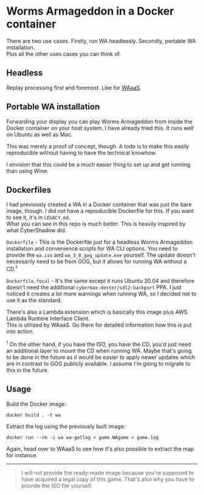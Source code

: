 # Worms Armageddon in a Docker container

There are two use cases. Firstly, run WA headlessly. Secondly, portable WA installation. \
Plus all the other uses cases you can think of.

## Headless

Replay processing first and foremost. Like for [WAaaS](https://waaas.zemke.io).

## Portable WA installation

Forwarding your display you can play Worms Armageddon from inside the Docker container
on your host system. I have already tried this. It runs well on Ubuntu as well as Mac.

This was merely a proof of concept, though. A todo is to make this easily reproducible
without having to have the technical knowhow.

I envision that this could be a much easier thing to set up and get running than using Wine.

## Dockerfiles

I had previously created a WA in a Docker container that was just the bare image, though.
I did not have a reproducible Dockerfile for this. If you want to see it, it's in `LEGACY.md`. \
What you can see in this repo is much better. This is heavily inspired by what CyberShadow did.

`Dockerfile` - This is the Dockerfile just for a headless Worms Armageddon installation
and convenience scripts for WA CLI options. You need to provide the `wa.iso` and
`wa_3_8_gog_update.exe` yourself. The update doesn't necessarily need to be from GOG,
but it allows for running WA without a CD.<sup>1</sup>

`Dockerfile.focal` - It's the same except it runs Ubuntu 20.04 and therefore doesn't need the
additional `cybermax-dexter/sdl2-backport` PPA. I just noticed it creates a lot more warnings
when running WA, so I decided not to use it as the standard.

There's also a Lambda extension which is basically this image plus
AWS Lambda Runtime Interface Client. \
This is utilized by WAaaS. Go there for detailed information how this is put into action.

<sup>1</sup> On the other hand, if you have the ISO, you have the CD, you'd just need
an additional layer to mount the CD when running WA. Maybe that's going to be done in
the future as it would be easier to apply newer updates which are in contrast to GOG
publicly available. I assume I'm going to migrate to this in the future.

## Usage

Build the Docker image:

```console
docker build . -t wa
```

Extract the log using the previously built image:

```console
docker run --rm -i wa wa-getlog < game.WAgame > game.log
```

Again, head over to WAaaS to see how it's also possible to extract the map for instance.

---

> I will not provide the ready-made image because you're supposed to have acquired a 
legal copy of this game. That's also why you have to provide the ISO file yourself.

